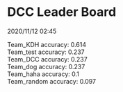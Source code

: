 # DCC Leader Board
2020/11/12 02:45

Team_KDH accuracy: 0.614  
Team_test accuracy: 0.237  
Team_DCC accuracy: 0.237  
Team_dog accuracy: 0.237  
Team_haha accuracy: 0.1  
Team_random accuracy: 0.097  
